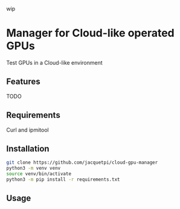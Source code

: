 wip

# Manager for Cloud-like operated GPUs

Test GPUs in a Cloud-like environment

## Features

TODO

## Requirements

Curl and ipmitool

## Installation

```bash
git clone https://github.com/jacquetpi/cloud-gpu-manager
python3 -m venv venv
source venv/bin/activate
python3 -m pip install -r requirements.txt
```

## Usage
